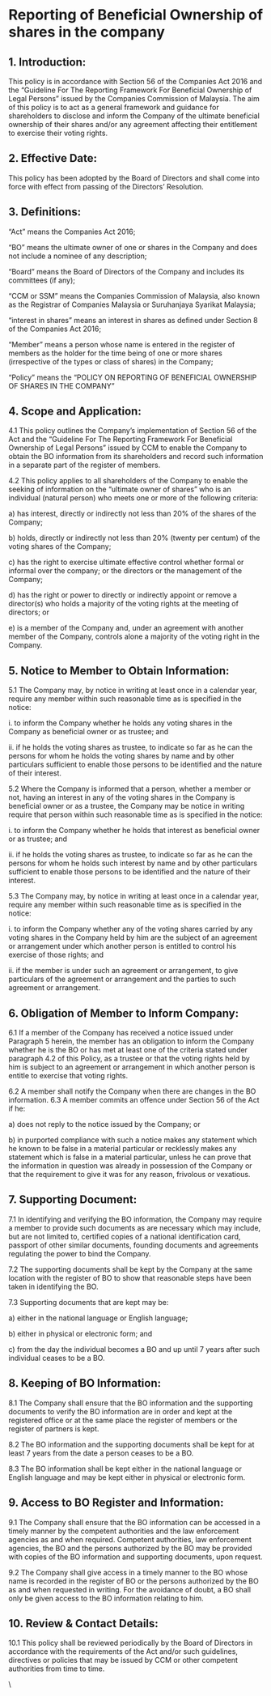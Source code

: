 # Reporting of Beneficial Ownership of shares in the company

## 1. Introduction:&#x20;

This policy is in accordance with Section 56 of the Companies Act 2016 and the  “Guideline For The Reporting Framework For Beneficial Ownership of Legal Persons”  issued by the Companies Commission of Malaysia. The aim of this policy is to act as a  general framework and guidance for shareholders to disclose and inform the Company  of the ultimate beneficial ownership of their shares and/or any agreement affecting their  entitlement to exercise their voting rights.&#x20;

## 2. Effective Date:&#x20;

This policy has been adopted by the Board of Directors and shall come into force with  effect from passing of the Directors’ Resolution.&#x20;

## 3. Definitions:&#x20;

“Act” means the Companies Act 2016;&#x20;

“BO” means the ultimate owner of one or shares in the Company and does not include a  nominee of any description;&#x20;

“Board” means the Board of Directors of the Company and includes its committees (if  any);&#x20;

“CCM or SSM” means the Companies Commission of Malaysia, also known as the  Registrar of Companies Malaysia or Suruhanjaya Syarikat Malaysia;&#x20;

“interest in shares” means an interest in shares as defined under Section 8 of the  Companies Act 2016;&#x20;

“Member” means a person whose name is entered in the register of members as the  holder for the time being of one or more shares (irrespective of the types or class of  shares) in the Company;&#x20;

“Policy” means the “POLICY ON REPORTING OF BENEFICIAL OWNERSHIP OF  SHARES IN THE COMPANY”&#x20;

## 4. Scope and Application:&#x20;

4.1 This policy outlines the Company’s implementation of Section 56 of the Act and  the “Guideline For The Reporting Framework For Beneficial Ownership of Legal  Persons” issued by CCM to enable the Company to obtain the BO information from  its shareholders and record such information in a separate part of the register of  members.

4.2 This policy applies to all shareholders of the Company to enable the seeking of  information on the “ultimate owner of shares” who is an individual (natural person)  who meets one or more of the following criteria:&#x20;

a) has interest, directly or indirectly not less than 20% of the shares of the  Company;&#x20;

b) holds, directly or indirectly not less than 20% (twenty per centum) of the  voting shares of the Company;&#x20;

c) has the right to exercise ultimate effective control whether formal or informal  over the company; or the directors or the management of the Company;&#x20;

d) has the right or power to directly or indirectly appoint or remove a director(s)  who holds a majority of the voting rights at the meeting of directors; or&#x20;

e) is a member of the Company and, under an agreement with another member  of the Company, controls alone a majority of the voting right in the Company.&#x20;

## 5. Notice to Member to Obtain Information:&#x20;

5.1 The Company may, by notice in writing at least once in a calendar year, require  any member within such reasonable time as is specified in the notice:&#x20;

i. to inform the Company whether he holds any voting shares in the Company  as beneficial owner or as trustee; and&#x20;

ii. if he holds the voting shares as trustee, to indicate so far as he can the persons  for whom he holds the voting shares by name and by other particulars  sufficient to enable those persons to be identified and the nature of their  interest.&#x20;

5.2 Where the Company is informed that a person, whether a member or not, having  an interest in any of the voting shares in the Company is beneficial owner or as a  trustee, the Company may be notice in writing require that person within such  reasonable time as is specified in the notice:&#x20;

i. to inform the Company whether he holds that interest as beneficial owner  or as trustee; and&#x20;

ii. if he holds the voting shares as trustee, to indicate so far as he can the persons  for whom he holds such interest by name and by other particulars sufficient  to enable those persons to be identified and the nature of their interest.&#x20;

5.3 The Company may, by notice in writing at least once in a calendar year, require  any member within such reasonable time as is specified in the notice:

i. to inform the Company whether any of the voting shares carried by any  voting shares in the Company held by him are the subject of an agreement or  arrangement under which another person is entitled to control his exercise of  those rights; and&#x20;

ii. if the member is under such an agreement or arrangement, to give particulars  of the agreement or arrangement and the parties to such agreement or  arrangement.&#x20;

## 6. Obligation of Member to Inform Company:&#x20;

6.1 If a member of the Company has received a notice issued under Paragraph 5 herein,  the member has an obligation to inform the Company whether he is the BO or has  met at least one of the criteria stated under paragraph 4.2 of this Policy, as a trustee  or that the voting rights held by him is subject to an agreement or arrangement in  which another person is entitle to exercise that voting rights.&#x20;

6.2 A member shall notify the Company when there are changes in the BO information. 6.3 A member commits an offence under Section 56 of the Act if he:&#x20;

a) does not reply to the notice issued by the Company; or&#x20;

b) in purported compliance with such a notice makes any statement which he  known to be false in a material particular or recklessly makes any statement  which is false in a material particular, unless he can prove that the  information in question was already in possession of the Company or that the  requirement to give it was for any reason, frivolous or vexatious.&#x20;

## 7. Supporting Document:&#x20;

7.1 In identifying and verifying the BO information, the Company may require a  member to provide such documents as are necessary which may include, but are  not limited to, certified copies of a national identification card, passport of other  similar documents, founding documents and agreements regulating the power to  bind the Company.&#x20;

7.2 The supporting documents shall be kept by the Company at the same location with  the register of BO to show that reasonable steps have been taken in identifying the  BO.&#x20;

7.3 Supporting documents that are kept may be:&#x20;

a) either in the national language or English language;&#x20;

b) either in physical or electronic form; and

c) from the day the individual becomes a BO and up until 7 years after such  individual ceases to be a BO.&#x20;

## 8. Keeping of BO Information:&#x20;

8.1 The Company shall ensure that the BO information and the supporting documents  to verify the BO information are in order and kept at the registered office or at the  same place the register of members or the register of partners is kept.&#x20;

8.2 The BO information and the supporting documents shall be kept for at least 7 years  from the date a person ceases to be a BO.&#x20;

8.3 The BO information shall be kept either in the national language or English  language and may be kept either in physical or electronic form.&#x20;

## 9. Access to BO Register and Information:&#x20;

9.1 The Company shall ensure that the BO information can be accessed in a timely  manner by the competent authorities and the law enforcement agencies as and when  required. Competent authorities, law enforcement agencies, the BO and the persons  authorized by the BO may be provided with copies of the BO information and  supporting documents, upon request.&#x20;

9.2 The Company shall give access in a timely manner to the BO whose name is  recorded in the register of BO or the persons authorized by the BO as and when  requested in writing. For the avoidance of doubt, a BO shall only be given access  to the BO information relating to him.&#x20;

## 10. Review & Contact Details:&#x20;

10.1 This policy shall be reviewed periodically by the Board of Directors in accordance  with the requirements of the Act and/or such guidelines, directives or policies that  may be issued by CCM or other competent authorities from time to time.

\
